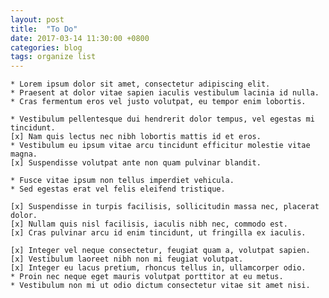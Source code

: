 ```yaml
---
layout: post
title:  "To Do"
date: 2017-03-14 11:30:00 +0800
categories: blog 
tags: organize list
---
```


    * Lorem ipsum dolor sit amet, consectetur adipiscing elit.
    * Praesent at dolor vitae sapien iaculis vestibulum lacinia id nulla.
    * Cras fermentum eros vel justo volutpat, eu tempor enim lobortis.

    * Vestibulum pellentesque dui hendrerit dolor tempus, vel egestas mi tincidunt.
    [x] Nam quis lectus nec nibh lobortis mattis id et eros.
    * Vestibulum eu ipsum vitae arcu tincidunt efficitur molestie vitae magna.
    [x] Suspendisse volutpat ante non quam pulvinar blandit.

    * Fusce vitae ipsum non tellus imperdiet vehicula.
    * Sed egestas erat vel felis eleifend tristique.

    [x] Suspendisse in turpis facilisis, sollicitudin massa nec, placerat dolor.
    [x] Nullam quis nisl facilisis, iaculis nibh nec, commodo est.
    [x] Cras pulvinar arcu id enim tincidunt, ut fringilla ex iaculis.

    [x] Integer vel neque consectetur, feugiat quam a, volutpat sapien.
    [x] Vestibulum laoreet nibh non mi feugiat volutpat.
    [x] Integer eu lacus pretium, rhoncus tellus in, ullamcorper odio.
    * Proin nec neque eget mauris volutpat porttitor at eu metus.
    * Vestibulum non mi ut odio dictum consectetur vitae sit amet nisi.
